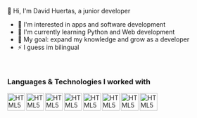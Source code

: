👋 Hi, I'm David Huertas, a junior developer
- 👀 I'm interested in apps and software development
- 🌱 I'm currently learning Python and Web development
- 🔭 My goal: expand my knowledge and grow as a developer
- ⚡ I guess im bilingual
 
<br>


### Languages & Technologies I worked with
<img align="left" alt="HTML5" width="40px" src="https://user-images.githubusercontent.com/77805983/111013460-cac6d880-839f-11eb-9021-7554e39f5fb2.png">
<img align="left" alt="HTML5" width="40px" src="https://user-images.githubusercontent.com/77805983/111013542-19747280-83a0-11eb-9e0e-381583cdb69d.png">
<img align="left" alt="HTML5" width="40px" src="https://user-images.githubusercontent.com/77805983/111013722-c9e27680-83a0-11eb-946f-1f46f33d1f1a.png">
<img align="left" alt="HTML5" width="40px" src="https://user-images.githubusercontent.com/77805983/111013659-8ab42580-83a0-11eb-99bb-b392a30131bf.png">
<img align="left" alt="HTML5" width="40px" src="https://user-images.githubusercontent.com/77805983/111013767-fac2ab80-83a0-11eb-8c52-ad15e64575f9.png">
<img align="left" alt="HTML5" width="40px" src="https://user-images.githubusercontent.com/77805983/111013628-5ccee100-83a0-11eb-85b8-9f2916b7296b.png">
<img align="left" alt="HTML5" width="40px" src="https://user-images.githubusercontent.com/77805983/111013831-45dcbe80-83a1-11eb-9007-7372c5eba75a.png">
<img align="left" alt="HTML5" width="40px" src="https://user-images.githubusercontent.com/77805983/111014067-66f1df00-83a2-11eb-860e-65223214a254.png">



